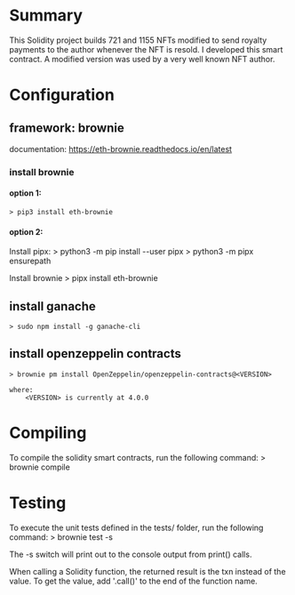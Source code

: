 # Summary
This Solidity project builds 721 and 1155 NFTs modified to send royalty payments to the author whenever the NFT is
resold. I developed this smart contract. A modified version was used by a very well known NFT author.

# Configuration

## framework: brownie
documentation: https://eth-brownie.readthedocs.io/en/latest

### install brownie
#### option 1:
    > pip3 install eth-brownie

#### option 2:
Install pipx:
    > python3 -m pip install --user pipx
    > python3 -m pipx ensurepath

Install brownie
    > pipx install eth-brownie


## install ganache
    > sudo npm install -g ganache-cli

## install openzeppelin contracts
    > brownie pm install OpenZeppelin/openzeppelin-contracts@<VERSION>

    where:
        <VERSION> is currently at 4.0.0

# Compiling
To compile the solidity smart contracts, run the following command:
    > brownie compile

# Testing
To execute the unit tests defined in the tests/ folder, run the following command:
    > brownie test -s

The -s switch will print out to the console output from print() calls.

When calling a Solidity function, the returned result is the txn instead of the value. To get the value, add '.call()' to the end of the function name.
